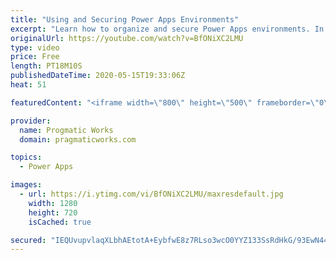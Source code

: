 ```yaml
---
title: "Using and Securing Power Apps Environments"
excerpt: "Learn how to organize and secure Power Apps environments. In this video, Brian shows you how to create a new environment for your dev, QA and production PowerApps applications. He also shows how to add users and secure the environment at a high level and how to turn on certain features.  Pragmatic Works"
originalUrl: https://youtube.com/watch?v=BfONiXC2LMU
type: video
price: Free
length: PT18M10S
publishedDateTime: 2020-05-15T19:33:06Z
heat: 51

featuredContent: "<iframe width=\"800\" height=\"500\" frameborder=\"0\" src=\"https://www.youtube.com/embed/BfONiXC2LMU\" allow=\"accelerometer; autoplay; encrypted-media; gyroscope; picture-in-picture\" allowfullscreen></iframe>"

provider:
  name: Progmatic Works
  domain: pragmaticworks.com

topics:
  - Power Apps

images:
  - url: https://i.ytimg.com/vi/BfONiXC2LMU/maxresdefault.jpg
    width: 1280
    height: 720
    isCached: true

secured: "IEQUvupvlaqXLbhAEtotA+EybfwE8z7RLso3wcO0YYZ133SsRdHkG/93EwN442Sb5MTj6CiZiu3KFExNokKYHoMFeXcZ7+DfIw1rCMr8kJTGS0/9SdqBnDfO0dW7VCKdlh3aMn/HAqbaNGJjRaD2gJ3L06yrD4ZZlNFkqZR56Mb4x6uPVCOWexuc+5X4zXtzVwQR8+zyTmwUcEgR0TPwocu5Td1KoyoqiYr8pJDeezLzlXd3Gi7FJGDJcUOobR1n90eZ6DvRbhLWw10bqSFE2ghgFPhLT3ii+2iG5tglG9CR09GTvYz5y3ZbJIsGqR0mrZoZxLsR5+Kb8IHcVWYzTPZ3JljgYB9xLfWv5kF1bdgKCYqN/TUnzeOk4E455aL1c+9vpKTVaLRo+1AHtNuoaZFmouizqWWbMPwF/760i+g=;SkQsbHS/C+lHCu4lf5Y1GQ=="
---
```


